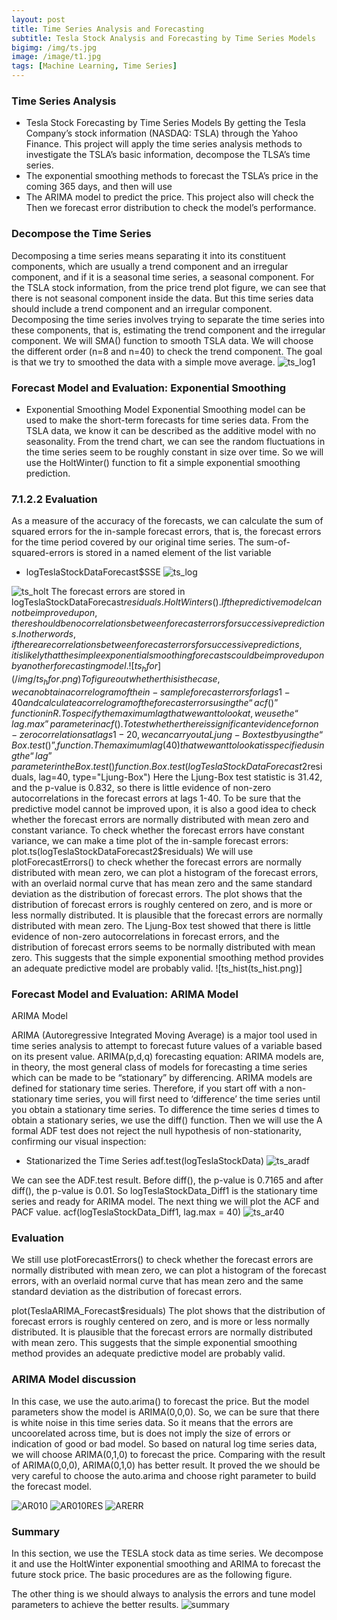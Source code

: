 ```yaml
---
layout: post
title: Time Series Analysis and Forecasting
subtitle: Tesla Stock Analysis and Forecasting by Time Series Models
bigimg: /img/ts.jpg 
image: /image/t1.jpg
tags: [Machine Learning, Time Series]
---
```


###  Time Series Analysis

- Tesla Stock Forecasting by Time Series Models
By getting the Tesla Company’s stock information (NASDAQ: TSLA) through the Yahoo Finance. This project will apply the time series analysis methods to investigate the TSLA’s basic information, decompose the TLSA’s time series. 
- The exponential smoothing methods to forecast the TSLA’s price in the coming 365 days, and then will use 
- The ARIMA model to predict the price. 
This project also will check the Then we forecast error distribution to check the model’s performance.

### Decompose the Time Series

Decomposing a time series means separating it into its constituent components, which are usually a trend component and an irregular component, and if it is a seasonal time series, a seasonal component. For the TSLA stock information, from the price trend plot figure, we can see that there is not seasonal component inside the data. But this time series data should include a trend component and an irregular component. Decomposing the time series involves trying to separate the time series into these components, that is, estimating the trend component and the irregular component. We will SMA() function to smooth TSLA data. We will choose the different order (n=8 and n=40) to check the trend component. The goal is that we try to smoothed the data with a simple move average.
![ts_log1](ts_log1.png)

 
### Forecast Model and Evaluation: Exponential Smoothing

- Exponential Smoothing Model
Exponential Smoothing model can be used to make the short-term forecasts for time series data. From the TSLA data, we know it can be described as the additive model with no seasonality. From the trend chart, we can see the random fluctuations in the time series seem to be roughly constant in size over time. So we will use the HoltWinter() function to fit a simple exponential smoothing prediction.


### 7.1.2.2	Evaluation 
As a measure of the accuracy of the forecasts, we can calculate the sum of squared errors for the in-sample forecast errors, that is, the forecast errors for the time period covered by our original time series. The sum-of-squared-errors is stored in a named element of the list variable 
- logTeslaStockDataForecast$SSE
![ts_log](/img/ts_log.png)   

![ts_holt](/img/ts_holt.png)
The forecast errors are stored in logTeslaStockDataForecast$residuals. HoltWinters(). If the predictive model cannot be improved upon, there should be no correlations between forecast errors for successive predictions. In other words, if there are correlations between forecast errors for successive predictions, it is likely that the simple exponential smoothing forecasts could be improved upon by another forecasting model.
![ts_hfor](/img/ts_hfor.png)
To figure out whether this is the case, we can obtain a correlogram of the in-sample forecast errors for lags 1-40 and calculate a correlogram of the forecast errors using the “acf()” function in R. To specify the maximum lag that we want to look at, we use the “lag.max” parameter in acf().
To test whether there is significant evidence for non-zero correlations at lags 1-20, we can carry out a Ljung-Box test by using the “Box.test()”, function. The maximum lag(40) that we want to look at is specified using the “lag” parameter in the Box.test() function.
Box.test(logTeslaStockDataForecast2$residuals, lag=40, type="Ljung-Box")
Here the Ljung-Box test statistic is 31.42, and the p-value is 0.832, so there is little evidence of non-zero autocorrelations in the forecast errors at lags 1-40.
To be sure that the predictive model cannot be improved upon, it is also a good idea to check whether the forecast errors are normally distributed with mean zero and constant variance. To check whether the forecast errors have constant variance, we can make a time plot of the in-sample forecast errors:
plot.ts(logTeslaStockDataForecast2$residuals)
We will use plotForecastErrors() to check whether the forecast errors are normally distributed with mean zero, we can plot a histogram of the forecast errors, with an overlaid normal curve that has mean zero and the same standard deviation as the distribution of forecast errors. 
The plot shows that the distribution of forecast errors is roughly centered on zero, and is more or less normally distributed. It is plausible that the forecast errors are normally distributed with mean zero.
The Ljung-Box test showed that there is little evidence of non-zero autocorrelations in forecast
errors, and the distribution of forecast errors seems to be normally distributed with mean zero. This suggests that the simple exponential smoothing method provides an adequate predictive model are probably valid.
![ts_hist(ts_hist.png)]


### Forecast Model and Evaluation: ARIMA Model

ARIMA Model

ARIMA (Autoregressive Integrated Moving Average) is a major tool used in time series analysis to attempt to forecast future values of a variable based on its present value. ARIMA(p,d,q) forecasting equation: ARIMA models are, in theory, the most general class of models for forecasting a time series which can be made to be “stationary” by differencing. ARIMA models are defined for stationary time series. Therefore, if you start off with a non-stationary time series, you will first need to ‘difference’ the time series until you obtain a stationary time series.  To difference the time series d times to obtain a stationary series, we use the diff() function. Then we will use the A formal ADF test does not reject the null hypothesis of non-stationarity, confirming our visual inspection: 
- Stationarized the Time Series
adf.test(logTeslaStockData)
![ts_aradf](/img/ts_aradf.png)

We can see the ADF.test result. Before diff(), the p-value is 0.7165 and after diff(), the p-value is 0.01. So logTeslaStockData_Diff1 is the stationary time series and ready for ARIMA model.
The next thing we will plot the ACF and PACF value.
acf(logTeslaStockData_Diff1, lag.max = 40)
![ts_ar40](/img/ts_ar40.png)



### Evaluation 

We still use plotForecastErrors() to check whether the forecast errors are normally distributed with mean zero, we can plot a histogram of the forecast errors, with an overlaid normal curve that has mean zero and the same standard deviation as the distribution of forecast errors.

plot(TeslaARIMA_Forecast$residuals)
The plot shows that the distribution of forecast errors is roughly centered on zero, and is more or less normally distributed. It is plausible that the forecast errors are normally distributed with mean zero. This suggests that the simple exponential smoothing method provides an adequate predictive model are probably valid.   

### ARIMA Model discussion
 
In this case, we use the auto.arima() to forecast the price. But the model parameters show the model is ARIMA(0,0,0). So, we can be sure that there is white noise in this time series data. So it means that the errors are uncoorelated across time, but is does not imply the size of errors or indication of good or bad model. So based on natural log time series data, we will choose ARIMA(0,1,0) to forecast the price.
Comparing with the result of ARIMA(0,0,0), ARIMA(0,1,0) has better result. It proved the we should be very careful to choose the auto.arima and choose right parameter to build the forecast model.

![AR010](/img/ts_ar010.png)
![AR010RES](/img/ts_arres.png)
![ARERR](/img/ts_arerr.png)

### Summary

In this section, we use the TESLA stock data as time series. We decompose it and use the HoltWinter exponential smoothing and ARIMA to forecast the future stock price. The basic procedures are as the following figure.
 
The other thing is we should always to analysis the errors and tune model parameters to achieve the better results.
![summary](/img/ts_summary.png)



